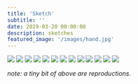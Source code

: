 ```yaml
---
title: 'Sketch'
subtitle: ''
date: 2019-03-20 00:00:00
description: sketches
featured_image: '/images/hand.jpg'
---
```


<div class="gallery" data-columns="3">
	<img src="/images/sketch/06.jpg">
	<img src="/images/sketch/04.jpg">
	<img src="/images/sketch/05.jpg">
	<img src="/images/sketch/07.jpg">
	<img src="/images/sketch/08.jpg">
	<img src="/images/sketch/09.jpg">
	<img src="/images/sketch/10.jpeg">
	<img src="/images/sketch/11.jpeg">
	<img src="/images/sketch/12.jpeg">
	<img src="/images/sketch/13.jpg">
	<img src="/images/sketch/14.jpg">
	<img src="/images/sketch/15.jpg">
	<img src="/images/sketch/16.jpg">
</div>

*note: a tiny bit of above are reproductions.*
